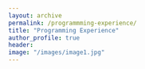 ```yaml
---
layout: archive
permalink: /programmming-experience/
title: "Programming Experience"
author_profile: true
header:
image: "/images/image1.jpg"
---
```

